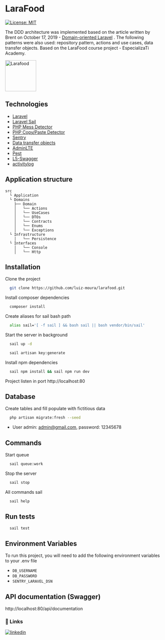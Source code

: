 # LaraFood
[![License: MIT](https://img.shields.io/badge/License-MIT-yellow.svg)](https://opensource.org/licenses/MIT)

The DDD architecture was implemented based on the article written by Brent on October 17, 2019 - [Domain-oriented Laravel](https://stitcher.io/blog/laravel-beyond-crud-01-domain-oriented-laravel) . The following patterns were also used: repository pattern, actions and use cases, data transfer objects. Based on the LaraFood course project - EspecializaTi Academy.

<img src="https://user-images.githubusercontent.com/57726726/178367355-5b2d23be-b4e9-42ad-91d3-f16a30bd5321.png" alt="Larafood" width="100" height="auto">

## Technologies

- [Laravel](https://laravel.com/)
- [Laravel Sail](https://laravel.com/docs/9.x/sail#main-content)
- [PHP Mess Detector](https://phpmd.org/)
- [PHP Copy/Paste Detector](https://github.com/sebastianbergmann/phpcpd)
- [Sentry](https://sentry.io/)
- [Data transfer objects](https://github.com/spatie/data-transfer-object)
- [AdminLTE](https://github.com/jeroennoten/Laravel-AdminLTE)
- [Pest](https://pestphp.com/)
- [L5-Swagger](https://github.com/DarkaOnLine/L5-Swagger)
- [activitylog](https://github.com/spatie/laravel-activitylog)

## Application structure

```
src
  └ Application
  └ Domains
    ├── Domain
    │   └── Actions
    │   └── UseCases
    │   └── DTOs
    │   └── Contracts
    │   └── Enums
    │   └── Exceptions
  └ Infrastructure
    │   └── Persistence
  └ Interfaces
    │   └── Console
    │   └── Http
```

## Installation

Clone the project
```bash
  git clone https://github.com/luiz-moura/larafood.git
```

Install composer dependencies
```bash
  composer install
```

Create aliases for sail bash path
```bash
  alias sail='[ -f sail ] && bash sail || bash vendor/bin/sail'
```

Start the server in background
```bash
  sail up -d
```

```bash
  sail artisan key:generate
```

Install npm dependencies
```bash
  sail npm install && sail npm run dev
```

Project listen in port http://localhost:80

## Database

Create tables and fill populate with fictitious data
```bash
  php artisan migrate:fresh --seed
```
 - User admin: admin@gmail.com, password: 12345678

## Commands

Start queue
```bash
  sail queue:work
```

Stop the server
```bash
  sail stop
```

All commands sail
```bash
  sail help
```

## Run tests
```bash
  sail test
```

## Environment Variables

To run this project, you will need to add the following environment variables to your .env file

- `DB_USERNAME`
- `DB_PASSWORD`
- `SENTRY_LARAVEL_DSN`

## API documentation (Swagger)

http://localhost:80/api/documentation

### 🔗 Links

[![linkedin](https://img.shields.io/badge/linkedin-0A66C2?style=for-the-badge&logo=linkedin&logoColor=white)](https://www.linkedin.com/in/luiz-moura/)
